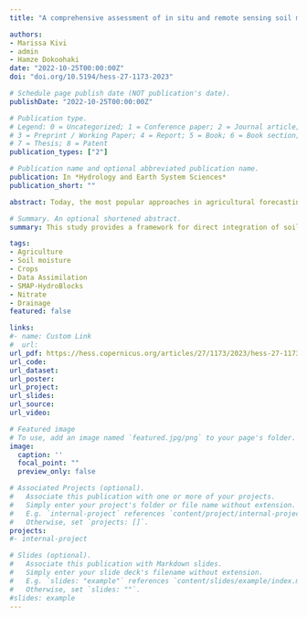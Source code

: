 ```yaml
---
title: "A comprehensive assessment of in situ and remote sensing soil moisture data assimilation in the APSIM model for improving agricultural forecasting across the U.S. Midwest"

authors:
- Marissa Kivi
- admin
- Hamze Dokoohaki
date: "2022-10-25T00:00:00Z"
doi: "doi.org/10.5194/hess-27-1173-2023"

# Schedule page publish date (NOT publication's date).
publishDate: "2022-10-25T00:00:00Z"

# Publication type.
# Legend: 0 = Uncategorized; 1 = Conference paper; 2 = Journal article;
# 3 = Preprint / Working Paper; 4 = Report; 5 = Book; 6 = Book section;
# 7 = Thesis; 8 = Patent
publication_types: ["2"]

# Publication name and optional abbreviated publication name.
publication: In *Hydrology and Earth System Sciences*
publication_short: ""

abstract: Today, the most popular approaches in agricultural forecasting leverage process-based crop models, crop monitoring data, and/or remote sensing imagery. Individually, each of these tools has its own unique advantages but is, nonetheless, limited in prediction accuracy, precision, or both. In this study we integrate in situ and remote sensing (RS) soil moisture observations with APSIM model through sequential data assimilation to evaluate the improvement in model predictions of downstream state variables across 5 experimental sites in the U.S Midwest. Four RS data products and in-situ observations spanning 19 site-years were used through two data assimilation approaches namely Ensemble Kalman Filter (EnKF) and Generalized Ensemble Filter (GEF) to constrain model states at observed time steps and estimate joint background and observation error matrices. Then, the assimilation’s impact on estimates of soil moisture, yield, NDVI, tile drainage, and nitrate leaching was assessed across all site-years. When assimilating in situ observations, the accuracy of soil moisture forecasts in the assimilation layers was improved by reducing RMSE by an average of 17% for 10 cm and ~28% for 20 cm depth soil layer across all site-years. These changes also led to improved simulation of soil moisture in deeper soil layers by an average of 12%. Although crop yield was improved by an average of 23%, the greatest improvement in yield accuracy was demonstrated in site-years with higher water stress, where assimilation served to increase available soil water for crop uptake. Alternatively, estimates of annual tile drainage and nitrate leaching were not well constrained across the study sites. Trends in drainage constraint suggest the importance of including additional data constraint such as evapotranspiration. The assimilation of RS soil moisture showed weaker constraint of downstream model state variables when compared to the assimilation of in situ soil moisture. The median reduction in soil moisture RMSE for observed soil layers was lower, on average, by a factor of 5. However, crop yield estimates were still improved overall with a median RMSE reduction of 17.2%. Crop yield prediction was improved when assimilating both in-situ and remote sensing soil moisture observations and there is strong evidence that yield improvement was higher when under water-stressed conditions. Comparisons of system performance across different combinations of remote sensing data products indicated the importance of high temporal resolution and accurate observation uncertainty estimates when assimilating surface soil moisture observations.

# Summary. An optional shortened abstract.
summary: This study provides a framework for direct integration of soil moisture observations collected from soil sensors and satellite imagery into process-based crop models for improving the representation of agricultral systems. The performance of this framework was evaluated across 19 site-years for crop yield, NDVI, soil moisture, tile flow drainage and nitrate leaching.

tags:
- Agriculture
- Soil moisture
- Crops
- Data Assimilation
- SMAP-HydroBlocks
- Nitrate
- Drainage
featured: false

links:
#- name: Custom Link
#  url: 
url_pdf: https://hess.copernicus.org/articles/27/1173/2023/hess-27-1173-2023.pdf
url_code: 
url_dataset: 
url_poster: 
url_project: 
url_slides: 
url_source: 
url_video: 

# Featured image
# To use, add an image named `featured.jpg/png` to your page's folder. 
image:
  caption: ''
  focal_point: ""
  preview_only: false

# Associated Projects (optional).
#   Associate this publication with one or more of your projects.
#   Simply enter your project's folder or file name without extension.
#   E.g. `internal-project` references `content/project/internal-project/index.md`.
#   Otherwise, set `projects: []`.
projects:
#- internal-project

# Slides (optional).
#   Associate this publication with Markdown slides.
#   Simply enter your slide deck's filename without extension.
#   E.g. `slides: "example"` references `content/slides/example/index.md`.
#   Otherwise, set `slides: ""`.
#slides: example
---
```


